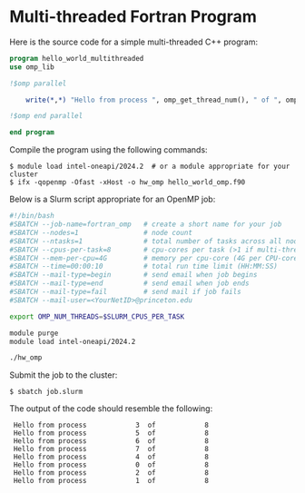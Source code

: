 # Multi-threaded Fortran Program

Here is the source code for a simple multi-threaded C++ program:

```fortran
program hello_world_multithreaded
use omp_lib

!$omp parallel

    write(*,*) "Hello from process ", omp_get_thread_num(), " of ", omp_get_num_threads()

!$omp end parallel

end program
```

Compile the program using the following commands:

```
$ module load intel-oneapi/2024.2  # or a module appropriate for your cluster
$ ifx -qopenmp -Ofast -xHost -o hw_omp hello_world_omp.f90
```

Below is a Slurm script appropriate for an OpenMP job:

```bash
#!/bin/bash
#SBATCH --job-name=fortran_omp   # create a short name for your job
#SBATCH --nodes=1                # node count
#SBATCH --ntasks=1               # total number of tasks across all nodes
#SBATCH --cpus-per-task=8        # cpu-cores per task (>1 if multi-threaded tasks)
#SBATCH --mem-per-cpu=4G         # memory per cpu-core (4G per CPU-core is default)
#SBATCH --time=00:00:10          # total run time limit (HH:MM:SS)
#SBATCH --mail-type=begin        # send email when job begins
#SBATCH --mail-type=end          # send email when job ends
#SBATCH --mail-type=fail         # send mail if job fails
#SBATCH --mail-user=<YourNetID>@princeton.edu

export OMP_NUM_THREADS=$SLURM_CPUS_PER_TASK

module purge
module load intel-oneapi/2024.2

./hw_omp
```

Submit the job to the cluster:

```
$ sbatch job.slurm
```

The output of the code should resemble the following:

```
 Hello from process            3  of            8
 Hello from process            5  of            8
 Hello from process            6  of            8
 Hello from process            7  of            8
 Hello from process            4  of            8
 Hello from process            0  of            8
 Hello from process            2  of            8
 Hello from process            1  of            8
```

